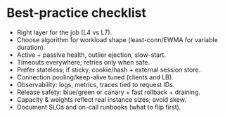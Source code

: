 # Best-practice checklist

- Right layer for the job (L4 vs L7).
- Choose algorithm for workload shape (least-conn/EWMA for variable duration).
- Active + passive health, outlier ejection, slow-start.
- Timeouts everywhere; retries only when safe.
- Prefer stateless; if sticky, cookie/hash + external session store.
- Connection pooling/keep-alive tuned (clients and LB).
- Observability: logs, metrics, traces tied to request IDs.
- Release safety: blue/green or canary + fast rollback + draining.
- Capacity & weights reflect real instance sizes; avoid skew.
- Document SLOs and on-call runbooks (what to flip first).
